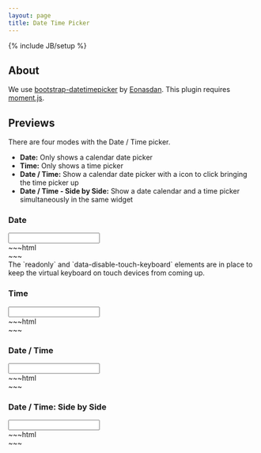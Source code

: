 ```yaml
---
layout: page
title: Date Time Picker
---
```

{% include JB/setup %}

## About

We use <a href="http://http://eonasdan.github.io/bootstrap-datetimepicker/">bootstrap-datetimepicker</a> by <a href="https://github.com/Eonasdan">Eonasdan</a>. This plugin requires <a href="http://momentjs.com/">moment.js</a>.

## Previews

There are four modes with the Date / Time picker.
<ul class="list-group">
  <li class="list-group-item">
    <strong>Date:</strong> Only shows a calendar date picker
  </li>
  <li class="list-group-item">
    <strong>Time:</strong> Only shows a time picker
  </li>
  <li class="list-group-item">
    <strong>Date / Time:</strong> Show a calendar date picker with a icon to click bringing the time picker up
  </li>
  <li class="list-group-item">
    <strong>Date / Time - Side by Side:</strong> Show a date calendar and a time picker simultaneously in the same widget
  </li>
</ul>

### Date
<div class="input-group" data-datetime="date">
  <input class="form-control" readonly data-disable-touch-keyboard />
    <span class="input-group-addon primary">
      <i class="fa fa-calendar"></i>
    </span>
</div>
~~~html
<div class="input-group" data-datetime="date">
  <asp:TextBox ID="txtID" runat="server" CssClass="form-control" readonly data-disable-touch-keyboard></asp:TextBox>
    <span class="input-group-addon primary">
      <i class="fa fa-calendar"></i>
    </span>
</div>
~~~
<div class="alert alert-info">
  The `readonly` and `data-disable-touch-keyboard` elements are in place to keep the virtual keyboard on touch devices from
  coming up.
</div>

### Time
<div class="input-group" data-datetime="time">
  <input class="form-control" readonly data-disable-touch-keyboard />
  <span class="input-group-addon primary">
    <i class="fa fa-clock-o"></i>
  </span>
</div>
~~~html
<div class="input-group" data-datetime="time">
  <asp:TextBox ID="txtID" runat="server" CssClass="form-control" readonly data-disable-touch-keyboard></asp:TextBox>
    <span class="input-group-addon primary">
      <i class="fa fa-clock-o"></i>
    </span>
</div>
~~~

### Date / Time
<div class="input-group" data-datetime="both">
  <input ID="txtID" class="form-control" readonly data-disable-touch-keyboard />
  <span class="input-group-addon primary">
    <i class="fa fa-calendar"></i>
  </span>
</div>
~~~html
<div class="input-group" data-datetime="both">
  <asp:TextBox ID="txtID" runat="server" CssClass="form-control" readonly data-disable-touch-keyboard></asp:TextBox>
    <span class="input-group-addon primary">
      <i class="fa fa-calendar"></i>
    </span>
</div>
~~~

### Date / Time: Side by Side
<div class="input-group" data-datetime="both-side">
  <input ID="txtID" class="form-control" readonly data-disable-touch-keyboard />
  <span class="input-group-addon primary">
    <i class="fa fa-calendar"></i>
  </span>
</div>
~~~html
<div class="input-group" data-datetime="both-side">
  <asp:TextBox ID="txtID" runat="server" CssClass="form-control" readonly data-disable-touch-keyboard></asp:TextBox>
    <span class="input-group-addon primary">
      <i class="fa fa-calendar"></i>
    </span>
</div>
~~~

<script>
  $(document).ready(function() {
    registerDateTimePicker();
  });  
</script>
